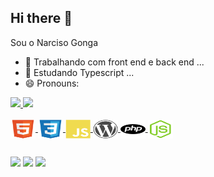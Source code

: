 ## Hi there 👋

Sou o Narciso Gonga 

- 🔭 Trabalhando com front end e back end ...
- 🌱 Estudando Typescript ...
- 😄 Pronouns:
<div>
<a href="https://beacons.ai/Narciso02">
<img height="180em" src="https://github-readme-stats.vercel.app/api?username=Narciso02&show_icons=true&theme=dark&include_all_commits=true&count_private-true"/>
<img height="180em" src="https://github-readme-stats.vercel.app/api/top-langs/?username=Narciso02&layout=compact&langs_count=16&theme=dark"/>
</div>

<div style="display: inline_block"><br>
<img align="center" alt="Rafa-HTML" height="30" width="40" src="https://raw.githubusercontent.com/devicons/devicon/master/icons/html5/html5-original.svg">
<img align="center" alt="Rafa-CSS" height="30" width="40" src="https://raw.githubusercontent.com/devicons/devicon/master/icons/css3/css3-original.svg">
<img align="center" alt="Rafa-Js" height="30" width="40" src="https://raw.githubusercontent.com/devicons/devicon/master/icons/javascript/javascript-plain.svg">
<img align="center" alt="Rafa-Wordpress" height="30" width="40" src="https://raw.githubusercontent.com/devicons/devicon/master/icons/wordpress/wordpress-plain.svg">
<img align="center" alt="Rafa-php" height="30" width="40" src="https://raw.githubusercontent.com/devicons/devicon/master/icons//php/php-plain.svg">
<img align="center" alt="Rafa-NodeJs" height="30" width="40" src="https://raw.githubusercontent.com/devicons/devicon/master/icons/nodejs/nodejs-plain.svg">
</div>

##

<a href="https:#" target="_blank"><img src="https://img.shields.io/badge/-Instagram-%23E4405F?style=for-the-badge&logo=instagram&logoColor=white" target="_blank"></a>
<a href="https:#" target="_blank"><img src="https://img.shields.io/badge/-LinkedIn-%230077B5?style=for-the-badge&logo=linkedin&logoColor=white" target="_blank"></a>
<a href="https:#" target="_blank"><img src="https://img.shields.io/badge/-Gmail-%23333?style=for-the-badge&logo=gmail&logoColor=white" target="_blank"></a>
